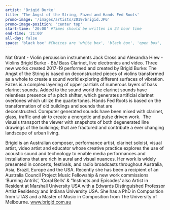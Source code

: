 ```yaml
---
artist: 'Brigid Burke'
title: 'The Angst of the String, Fazed and Hands Fed Roots'
promo-image: '/images/artists/2019/brigid.JPG'
promo-image-position: 'center top'
start-time: '20:00' #Times should be written in 24 hour time
end-time: '21:00'
all-day: false
space: 'black box' #Choices are 'white box', 'black box', 'open box', 'grounds'
---
```

<!-- Description -->
Nat Grant - Violin percussion instruments
Jack Cross and Alexandra Hiew - Violins
Brigid Burke - Bb/ Bass Clarinet, live electronics and video.
Three new works created 2017-19 performed and created by Brigid Burke: The Angst of the String is based on deconstructed pieces of violins transformed as a whole to create a sound world exploring different surfaces of vibration. Fazes is a complex layering of upper partials of numerous layers of bass clarinet sounds. Added to the sound world the clarinet sounds have relentless presence of a pitch shifter, which generates artificial clarinet overtones which utilize the quartertones. Hands Fed Roots is based on the transformation of old buildings and sounds that are deconstructed. Computer generated sounds have been mixed with clarinet, glass, traffic and air to create a energetic and pulse driven work.  The visuals transport the viewer with snapshots of both degenerated line drawings of the buildings; that are fractured and contribute a ever changing landscape of urban living.


<!-- Bio -->
Brigid is an Australian composer, performance artist, clarinet soloist, visual artist, video artist and educator whose creative practice explores the use of acoustic sound and technology to enable media performances and installations that are rich in aural and visual nuances. Her work is widely presented in concerts, festivals, and radio broadcasts throughout Australia, Asia, Brazil, Europe and the USA.
Recently she has been a recipient of an Australia Council Project Music Fellowship & new work commissions ‘Burning Antrils’, ‘Coral Bells’ & “Instincts and Episodes’ also Artist in Resident at Marshall University USA with a Edwards Distinguished Professor Artist Residency and Indiana University USA. She has a PhD in Composition from UTAS and a Master of Music in Composition from The University of Melbourne. www.brigid.com.au